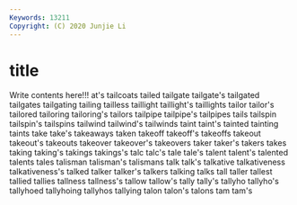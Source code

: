 ```yaml
---
Keywords: 13211
Copyright: (C) 2020 Junjie Li
---
```


# title

Write contents here!!!
at's 
tailcoats 
tailed 
tailgate 
tailgate's 
tailgated
tailgates 
tailgating 
tailing 
tailless 
taillight 
taillight's 
taillights 
tailor 
tailor's 
tailored
tailoring 
tailoring's 
tailors 
tailpipe 
tailpipe's 
tailpipes 
tails 
tailspin 
tailspin's 
tailspins
tailwind 
tailwind's 
tailwinds 
taint 
taint's 
tainted 
tainting 
taints 
take 
take's
takeaways 
taken 
takeoff 
takeoff's 
takeoffs 
takeout 
takeout's 
takeouts 
takeover 
takeover's
takeovers 
taker 
taker's 
takers 
takes 
taking 
taking's 
takings 
takings's 
talc
talc's 
tale 
tale's 
talent 
talent's 
talented 
talents 
tales 
talisman 
talisman's
talismans 
talk 
talk's 
talkative 
talkativeness 
talkativeness's 
talked 
talker 
talker's 
talkers
talking 
talks 
tall 
taller 
tallest 
tallied 
tallies 
tallness 
tallness's 
tallow
tallow's 
tally 
tally's 
tallyho 
tallyho's 
tallyhoed 
tallyhoing 
tallyhos 
tallying 
talon
talon's 
talons 
tam 
tam's 
